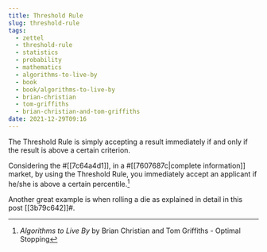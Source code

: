 ```yaml
---
title: Threshold Rule
slug: threshold-rule
tags:
  - zettel
  - threshold-rule
  - statistics
  - probability
  - mathematics
  - algorithms-to-live-by
  - book
  - book/algorithms-to-live-by
  - brian-christian
  - tom-griffiths
  - brian-christian-and-tom-griffiths
date: 2021-12-29T09:16
---
```



The Threshold Rule is simply accepting a result immediately if and only if the
result is above a certain criterion.

Considering the #[[7c64a4d1]], in a #[[7607687c|complete information]] market,
by using the Threshold Rule, you immediately accept an applicant if he/she is
above a certain percentile.[^1]

Another great example is when rolling a die as explained in detail in this
post [[3b79c642]]#.

[^1]: _Algorithms to Live By_ by Brian Christian and Tom Griffiths - Optimal Stopping
